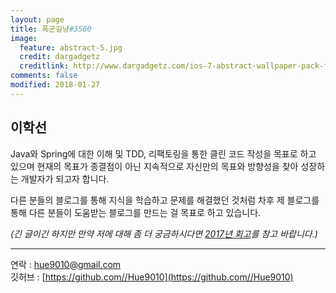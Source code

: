 ```yaml
---
layout: page
title: 폭군길냥#3500
image:
  feature: abstract-5.jpg
  credit: dargadgetz
  creditlink: http://www.dargadgetz.com/ios-7-abstract-wallpaper-pack-for-iphone-5-and-ipod-touch-retina/
comments: false
modified: 2018-01-27
---
```


## 이학선  

Java와 Spring에 대한 이해 및 TDD, 리팩토링을 통한 클린 코드 작성을 목표로 하고 있으며 현재의 목표가 종결점이 아닌 지속적으로 자신만의 목표와 방향성을 찾아 성장하는 개발자가 되고자 합니다.

다른 분들의 블로그를 통해 지식을 학습하고 문제를 해결했던 것처럼 차후 제 블로그를 통해 다른 분들이 도움받는 블로그를 만드는 걸 목표로 하고 있습니다.  

*(긴 글이긴 하지만 만약 저에 대해 좀 더 궁금하시다면 [2017년 회고](https://hue9010.github.io/til/2017%EB%85%84%EC%9D%84-%ED%9A%8C%EA%B3%A0%ED%95%98%EB%A9%B0/)를 참고 바랍니다.)*

---

연락 : [hue9010@gmail.com](hue9010@gmail.com)  
깃허브 : [https://github.com//Hue9010](https://github.com//Hue9010)
